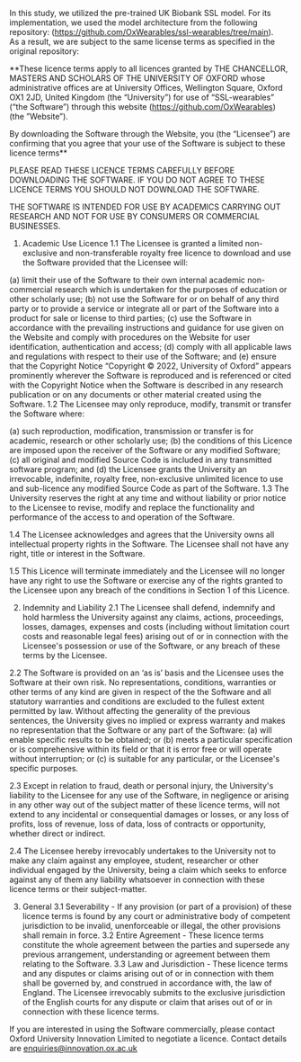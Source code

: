 In this study, we utilized the pre-trained UK Biobank SSL model. For its implementation, we used the model architecture from the following repository: (https://github.com/OxWearables/ssl-wearables/tree/main).  
As a result, we are subject to the same license terms as specified in the original repository:

**These licence terms apply to all licences granted by THE CHANCELLOR, MASTERS AND SCHOLARS OF THE UNIVERSITY OF OXFORD whose administrative offices are at University Offices, Wellington Square, Oxford OX1 2JD, United Kingdom (the “University”) for use of “SSL-wearables” (“the Software”) through this website (https://github.com/OxWearables) (the ”Website”).

By downloading the Software through the Website, you (the “Licensee”) are confirming that you agree that your use of the Software is subject to these licence terms**

PLEASE READ THESE LICENCE TERMS CAREFULLY BEFORE DOWNLOADING THE SOFTWARE. IF YOU DO NOT AGREE TO THESE LICENCE TERMS YOU SHOULD NOT DOWNLOAD THE SOFTWARE.

THE SOFTWARE IS INTENDED FOR USE BY ACADEMICS CARRYING OUT RESEARCH AND NOT FOR USE BY CONSUMERS OR COMMERCIAL BUSINESSES.

1. Academic Use Licence
1.1 The Licensee is granted a limited non-exclusive and non-transferable royalty free licence to download and use the Software provided that the Licensee will:

(a) limit their use of the Software to their own internal academic non-commercial research which is undertaken for the purposes of education or other scholarly use;
(b) not use the Software for or on behalf of any third party or to provide a service or integrate all or part of the Software into a product for sale or license to third parties;
(c) use the Software in accordance with the prevailing instructions and guidance for use given on the Website and comply with procedures on the Website for user identification, authentication and access;
(d) comply with all applicable laws and regulations with respect to their use of the Software; and
(e) ensure that the Copyright Notice “Copyright © 2022, University of Oxford” appears prominently wherever the Software is reproduced and is referenced or cited with the Copyright Notice when the Software is described in any research publication or on any documents or other material created using the Software.
1.2 The Licensee may only reproduce, modify, transmit or transfer the Software where:

(a) such reproduction, modification, transmission or transfer is for academic, research or other scholarly use;
(b) the conditions of this Licence are imposed upon the receiver of the Software or any modified Software;
(c) all original and modified Source Code is included in any transmitted software program; and
(d) the Licensee grants the University an irrevocable, indefinite, royalty free, non-exclusive unlimited licence to use and sub-licence any modified Source Code as part of the Software.
1.3 The University reserves the right at any time and without liability or prior notice to the Licensee to revise, modify and replace the functionality and performance of the access to and operation of the Software.

1.4 The Licensee acknowledges and agrees that the University owns all intellectual property rights in the Software. The Licensee shall not have any right, title or interest in the Software.

1.5 This Licence will terminate immediately and the Licensee will no longer have any right to use the Software or exercise any of the rights granted to the Licensee upon any breach of the conditions in Section 1 of this Licence.

2. Indemnity and Liability
2.1 The Licensee shall defend, indemnify and hold harmless the University against any claims, actions, proceedings, losses, damages, expenses and costs (including without limitation court costs and reasonable legal fees) arising out of or in connection with the Licensee's possession or use of the Software, or any breach of these terms by the Licensee.

2.2 The Software is provided on an ‘as is’ basis and the Licensee uses the Software at their own risk. No representations, conditions, warranties or other terms of any kind are given in respect of the the Software and all statutory warranties and conditions are excluded to the fullest extent permitted by law. Without affecting the generality of the previous sentences, the University gives no implied or express warranty and makes no representation that the Software or any part of the Software: (a) will enable specific results to be obtained; or (b) meets a particular specification or is comprehensive within its field or that it is error free or will operate without interruption; or (c) is suitable for any particular, or the Licensee's specific purposes.

2.3 Except in relation to fraud, death or personal injury, the University's liability to the Licensee for any use of the Software, in negligence or arising in any other way out of the subject matter of these licence terms, will not extend to any incidental or consequential damages or losses, or any loss of profits, loss of revenue, loss of data, loss of contracts or opportunity, whether direct or indirect.

2.4 The Licensee hereby irrevocably undertakes to the University not to make any claim against any employee, student, researcher or other individual engaged by the University, being a claim which seeks to enforce against any of them any liability whatsoever in connection with these licence terms or their subject-matter.

3. General
3.1 Severability - If any provision (or part of a provision) of these licence terms is found by any court or administrative body of competent jurisdiction to be invalid, unenforceable or illegal, the other provisions shall remain in force.
3.2 Entire Agreement - These licence terms constitute the whole agreement between the parties and supersede any previous arrangement, understanding or agreement between them relating to the Software.
3.3 Law and Jurisdiction - These licence terms and any disputes or claims arising out of or in connection with them shall be governed by, and construed in accordance with, the law of England. The Licensee irrevocably submits to the exclusive jurisdiction of the English courts for any dispute or claim that arises out of or in connection with these licence terms.

If you are interested in using the Software commercially, please contact Oxford University Innovation Limited to negotiate a licence. Contact details are enquiries@innovation.ox.ac.uk

